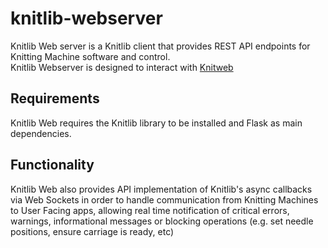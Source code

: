 # knitlib-webserver

Knitlib Web server is a Knitlib client that provides REST API endpoints for Knitting Machine software and control.  
Knitlib Webserver is designed to interact with [Knitweb](https://github.com/fashiontec/knitweb)

## Requirements
Knitlib Web requires the Knitlib library to be installed and Flask as main dependencies. 

## Functionality

Knitlib Web also provides API implementation of Knitlib's async callbacks via Web Sockets in order to handle communication from Knitting Machines to User Facing apps, allowing real time notification of critical errors, warnings, informational messages or blocking operations (e.g. set needle positions, ensure carriage is ready, etc)

